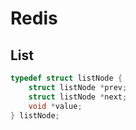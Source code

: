 # Redis

## List
```cpp
typedef struct listNode {
    struct listNode *prev;
    struct listNode *next;
    void *value;
} listNode;
```
